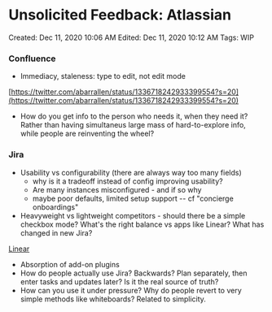 # Unsolicited Feedback: Atlassian

Created: Dec 11, 2020 10:06 AM
Edited: Dec 11, 2020 10:12 AM
Tags: WIP

### Confluence

- Immediacy, staleness: type to edit, not edit mode

[https://twitter.com/abarrallen/status/1336718242933399554?s=20](https://twitter.com/abarrallen/status/1336718242933399554?s=20)

- How do you get info to the person who needs it, when they need it? Rather than having simultaneus large mass of hard-to-explore info, while people are reinventing the wheel?

### Jira

- Usability vs configurability (there are always way too many fields)
    - why is it a tradeoff instead of config improving usability?
    - Are many instances misconfigured - and if so why
    - maybe poor defaults, limited setup support -- cf "concierge onboardings"
- Heavyweight vs lightweight competitors - should there be a simple checkbox mode? What's the right balance vs apps like Linear? What has changed in new Jira?

[Linear](../Companies%201c07a9688a58400e9370fe0a619923c1/Linear%2041ed43e5bce4460f8a60c2d34a07b65c.md)

- Absorption of add-on plugins
- How do people actually use Jira? Backwards? Plan separately, then enter tasks and updates later? Is it the real source of truth?
- How can you use it under pressure? Why do people revert to very simple methods like whiteboards? Related to simplicity.